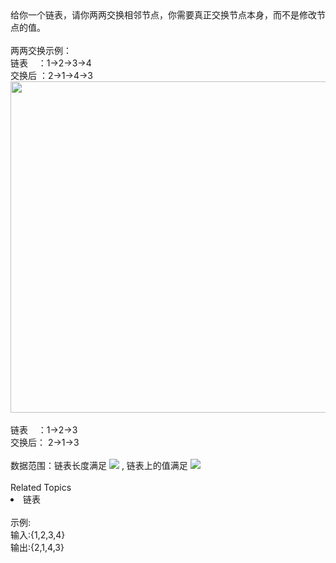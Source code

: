 <div>  给你一个链表，请你两两交换相邻节点，你需要真正交换节点本身，而不是修改节点的值。 </div> <div>  <br> </div> <div>  两两交换示例： </div> <div>  链表    ：1-&gt;2-&gt;3-&gt;4<br> </div> <div>  交换后 ：2-&gt;1-&gt;4-&gt;3<br> </div> <div>  <img alt="" src="https://uploadfiles.nowcoder.com/images/20211115/423483716_1636948937455/040E21C8B29C3AF59649C280280C521A" style="height: auto;width: 530.4px;"><br> </div> <div>  <br> </div> <div>  链表    ：1-&gt;2-&gt;3<br> </div> <div>  交换后： 2-&gt;1-&gt;3<br> </div> <div>  <br> </div> <div>  数据范围：链表长度满足 <img src="https://www.nowcoder.com/equation?tex=1%20%5Cle%20n%20%5Cle%20100%20%5C"> , 链表上的值满足 <img src="https://www.nowcoder.com/equation?tex=1%20%5Cle%20val%20%5Cle%20100%20%5C"><br> </div><div><br></div><div><div>Related Topics</div><div><li>链表</li></div></div><br>示例:<br>输入:{1,2,3,4}<br>输出:{2,1,4,3}
<br>